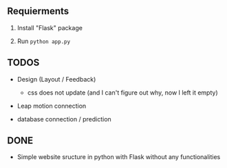 ## Requierments

1. Install "Flask" package

2. Run ```python app.py```


## TODOS

- Design (Layout / Feedback)

  - css does not update (and I can't figure out why, now I left it empty)
- Leap motion connection
- database connection / prediction




## DONE

- Simple website sructure in python with Flask without any functionalities